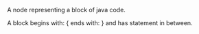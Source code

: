 A node representing a block of java code.

A block begins with: { ends with: } and has statement in between.